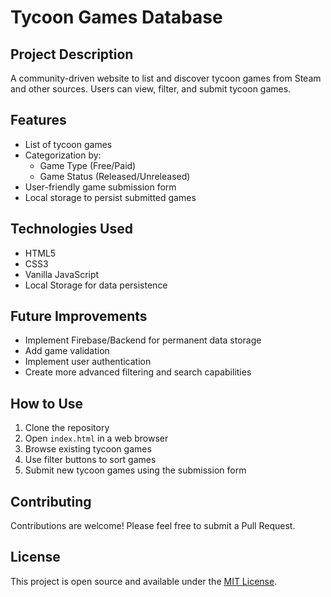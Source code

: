# Tycoon Games Database

## Project Description
A community-driven website to list and discover tycoon games from Steam and other sources. Users can view, filter, and submit tycoon games.

## Features
- List of tycoon games
- Categorization by:
  - Game Type (Free/Paid)
  - Game Status (Released/Unreleased)
- User-friendly game submission form
- Local storage to persist submitted games

## Technologies Used
- HTML5
- CSS3
- Vanilla JavaScript
- Local Storage for data persistence

## Future Improvements
- Implement Firebase/Backend for permanent data storage
- Add game validation
- Implement user authentication
- Create more advanced filtering and search capabilities

## How to Use
1. Clone the repository
2. Open `index.html` in a web browser
3. Browse existing tycoon games
4. Use filter buttons to sort games
5. Submit new tycoon games using the submission form

## Contributing
Contributions are welcome! Please feel free to submit a Pull Request.

## License
This project is open source and available under the [MIT License](LICENSE).
